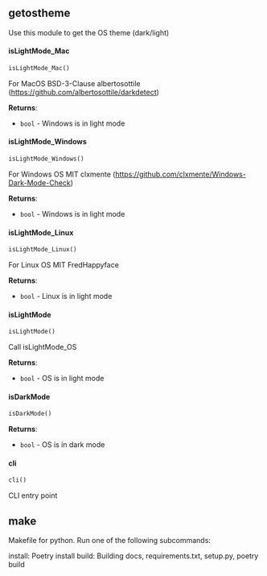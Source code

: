 <a name=".getostheme"></a>
## getostheme

Use this module to get the OS theme (dark/light)

<a name=".getostheme.isLightMode_Mac"></a>
#### isLightMode\_Mac

```python
isLightMode_Mac()
```

For MacOS BSD-3-Clause albertosottile
(https://github.com/albertosottile/darkdetect)

**Returns**:

- `bool` - Windows is in light mode

<a name=".getostheme.isLightMode_Windows"></a>
#### isLightMode\_Windows

```python
isLightMode_Windows()
```

For Windows OS MIT clxmente
(https://github.com/clxmente/Windows-Dark-Mode-Check)

**Returns**:

- `bool` - Windows is in light mode

<a name=".getostheme.isLightMode_Linux"></a>
#### isLightMode\_Linux

```python
isLightMode_Linux()
```

For Linux OS MIT FredHappyface

**Returns**:

- `bool` - Linux is in light mode

<a name=".getostheme.isLightMode"></a>
#### isLightMode

```python
isLightMode()
```

Call isLightMode_OS

**Returns**:

- `bool` - OS is in light mode

<a name=".getostheme.isDarkMode"></a>
#### isDarkMode

```python
isDarkMode()
```

**Returns**:

- `bool` - OS is in dark mode

<a name=".getostheme.cli"></a>
#### cli

```python
cli()
```

CLI entry point

<a name=".make"></a>
## make

Makefile for python. Run one of the following subcommands:

install: Poetry install
build: Building docs, requirements.txt, setup.py, poetry build


